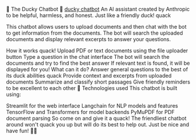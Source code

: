 🦆 The Ducky Chatbot 🐤
[ducky chatbot]( https://duckyai.streamlit.app/)
An AI assistant created by Anthropic to be helpful, harmless, and honest. Just like a friendly duck! quack

This chatbot allows users to upload documents and then chat with the bot to get information from the documents. The bot will search the uploaded documents and display relevant excerpts to answer your questions.

How it works quack!
Upload PDF or text documents using the file uploader button
Type a question in the chat interface
The bot will search the documents and try to find the best answer
If relevant text is found, it will be displayed for you!
What can it do?
Answer general questions to the best of its duck abilities quack
Provide context and excerpts from uploaded documents
Summarize and classify short passages
Give friendly reminders to be excellent to each other 🦆
Technologies used
This chatbot is built using:

Streamlit for the web interface
Langchain for NLP models and features
TensorFlow and Transformers for model backends
PyMuPDF for PDF document parsing
So come on and give it a quack! The friendliest chatbot around won't quack you up but will do its best to help out. Just be nice and have fun! 🦆🐤
